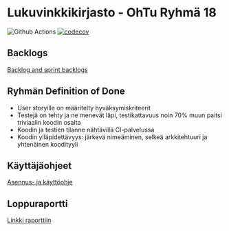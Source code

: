 # Lukuvinkkikirjasto - OhTu Ryhmä 18
![Github Actions](https://github.com/H4m5t3r/Lukuvinkkikirjasto/workflows/Java%20CI%20with%20Gradle/badge.svg)
[![codecov](https://codecov.io/gh/H4m5t3r/Lukuvinkkikirjasto/branch/main/graph/badge.svg?token=0C5K8PV1M7)](https://codecov.io/gh/H4m5t3r/Lukuvinkkikirjasto)

## Backlogs
[Backlog and sprint backlogs](https://docs.google.com/spreadsheets/d/1Rs7nCo8a6hoiPlCnYz-FaLVGR1mB95siMJL3hFFB-oc)

## Ryhmän Definition of Done
* User storyille on määritelty hyväksymiskriteerit
* Testejä on tehty ja ne menevät läpi, testikattavuus noin 70% muun paitsi triviaalin koodin osalta
* Koodin ja testien tilanne nähtävillä CI-palvelussa
* Koodin ylläpidettävyys: järkevä nimeäminen, selkeä arkkitehtuuri ja yhtenäinen koodityyli

## Käyttäjäohjeet
[Asennus- ja käyttöohje](documents/manual.md)

## Loppuraportti
[Linkki raporttiin](https://github.com/H4m5t3r/Lukuvinkkikirjasto/blob/main/Loppuraportti.md)
